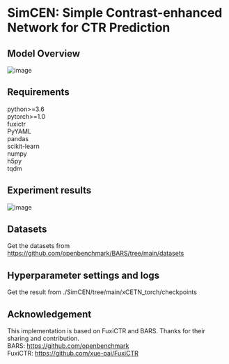 # SimCEN: Simple Contrast-enhanced Network for CTR Prediction

## Model Overview
![image](https://github.com/salmon1802/xCETN/assets/73091798/ec3eadf2-3ef9-48e7-b19a-6699199fc4e8)

## Requirements
python>=3.6  
pytorch>=1.0  
fuxictr  
PyYAML  
pandas  
scikit-learn  
numpy  
h5py  
tqdm  

## Experiment results
![image](https://github.com/salmon1802/xCETN/assets/73091798/bc44bf05-ac09-426e-8b10-3beebd1d831d)



## Datasets
Get the datasets from https://github.com/openbenchmark/BARS/tree/main/datasets

## Hyperparameter settings and logs
Get the result from ./SimCEN/tree/main/xCETN_torch/checkpoints

## Acknowledgement
This implementation is based on FuxiCTR and BARS. Thanks for their sharing and contribution.  
BARS: https://github.com/openbenchmark  
FuxiCTR: https://github.com/xue-pai/FuxiCTR
